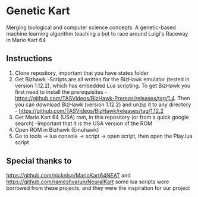 Genetic Kart
==========

Merging biological and computer science concepts.  A genetic-based machine learning algorithm teaching a bot to race around Luigi's Raceway in Mario Kart 64

Instructions
------------
1. Clone repository, important that you have states folder
2. Get Bizhawk
    -Scripts are all written for the BizHawk emulator (tested in version 1.12.2), which has embedded Lua scripting. To get BizHawk you first need to install the prerequisites - https://github.com/TASVideos/BizHawk-Prereqs/releases/tag/1.4. Then you can download BizHawk (version 1.12.2) and unzip it to any directory - https://github.com/TASVideos/BizHawk/releases/tag/1.12.2
3. Get Mario Kart 64 (USA) rom, in this repository (or from a quick google search)
    -Important that it is the USA version of the ROM
4. Open ROM in Bizhawk (Emuhawk)
5. Go to tools -> lua console -> script -> open script, then open the Play.lua script

Special thanks to
----------------
https://github.com/nicknlsn/MarioKart64NEAT
and 
https://github.com/rameshvarun/NeuralKart
some lua scripts were borrowed from these projects, and they were the inspiration for our project
